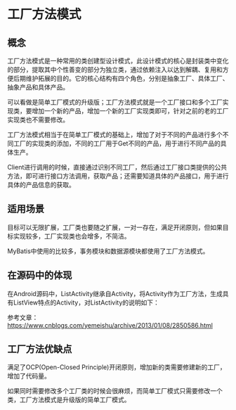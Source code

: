 # 工厂方法模式

## 概念
工厂方法模式是一种常用的类创建型设计模式，此设计模式的核心是封装类中变化的部分，提取其中个性善变的部分为独立类，通过依赖注入以达到解耦、复用和方便后期维护拓展的目的。它的核心结构有四个角色，分别是抽象工厂、具体工厂、抽象产品和具体产品。

可以看做是简单工厂模式的升级版；工厂方法模式就是一个工厂接口和多个工厂实现类，要增加一个新的产品，增加一个新的工厂实现类即可，针对之前的老的工厂实现类也不需要修改。

工厂方法模式相当于在简单工厂模式的基础上，增加了对于不同的产品进行多个不同工厂的实现类的添加，不同的工厂用于Get不同的产品，用于进行不同产品的具体生产。

Client进行调用的时候，直接通过识别不同工厂，然后通过工厂接口类提供的公共方法，即可进行接口方法调用，获取产品；还需要知道具体的产品接口，用于进行具体的产品信息的获取。

## 适用场景
目标可以无限扩展，工厂类也要随之扩展，一对一存在，满足开闭原则，但如果目标实现较多，工厂实现类也会增多，不简洁。

MyBatis中使用的比较多，事务模块和数据源模块都使用了工厂方法模式。

## 在源码中的体现
在Android源码中，ListActivity继承自Activity，将Activity作为工厂方法，生成具有ListView特点的Activity，对ListActivity的说明如下：

参考文章：https://www.cnblogs.com/yemeishu/archive/2013/01/08/2850586.html

## 工厂方法优缺点
满足了OCP(Open-Closed Principle)开闭原则，增加新的类需要修建新的工厂，增加了代码量。

如果同时需要修改多个工厂类的时候会很麻烦，而简单工厂模式只需要修改一个类，工厂方法模式是升级版的简单工厂模式。